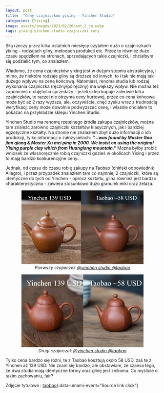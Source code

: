 ```yaml
---
layout: post
title:  "Ceny czajniczków yixing - Yinchen Studio"
categories: [Yixing]
image: assets/images/2023/02/26/pot_2_cn.webp
tags: yixing yinchen-studio czajniczki ceny
---
```


Siłą rzeczy przez kilka ostatnich miesięcy czytałem dużo o czajniczkach yixing -  rodzajach gliny, metodach produkcji etc. Przez to również dużo czasu spędziłem na stronach, sprzedających takie czajniczki, i chciałbym się podzielić tym, co znalazłem.

Wiadomo, że cena czajniczków yixing jest w dużym stopniu abstrakcyjna, i mimo, że niektóre rodzaje gliny są droższe od innych, to i tak nie mają tak dużego wpływu na cenę końcową. Natomiast, renoma studia lub rodzaj wykonania czajniczka (ręczny/pólręczny) ma większy wpływ. Nie można też zapomnieć o objętości sprzedaży - jeżeli sklep kupuje zaledwie kilka czajniczków, to raczej nie otrzyma ceny hurtowej, przez co cena końcowa może być aż 2 razy wyższa, ale, oczywiście, chęć zysku wraz z trudnością weryfikacji ceny może dowolnie podwyższać cenę, i właśnie chciałem to pokazać na przykładzie sklepu Yinchen Studio. 

Yinchen Studio ma renomę rzetelnego źródła zakupu czajniczków, można tam znaleźć zarówno czajniczki kształtów klasycznych, jak i bardziej egzotyczne kształty. Na stronie nie znalazłem zbyt dużo informacji o ich produkcji, tylko informacji o założycielach: ***“...was found by Master Gao jian qiang & Master Xu mei ping in 2000. We insist on using the original Yixing purple clay which from Huanglong mountain.”***
Mozna byłby zrobić wniosek że wlasnoręcznie robią czajniczki gdzieś w okolicach Yixing i przez to mają bardzo konkurencyjne ceny…

Jednak, od czasu do czasu robię zakupy na Taobao (chiński odpowiednik Allegro), i przez przypadek znalazłem tam co najmniej 2 czajniczki, które są identyczne do tych od Yinchen - oprócz kształtu, glina również jest bardzo charakterystyczna - zawiera stosunkowo dużo granulek miki oraz żelaza. 

<p align="center">
  <img alt="czajniczek-1" src="/assets/images/2023/02/26/yixing_1.webp" width="400" />
  <br>
    <em><i>Pierwszy czajniczek <a href='https://cutt.ly/Z8aOoJZ'>@yinchen studio</a><a href='https://cutt.ly/S8aYlza'> @taobao</a></i></em>
</p>

<p align="center">
  <img alt="czajniczek-2" src="/assets/images/2023/02/26/pot_2.webp" width="400" />
  <br>
    <em><i>Drugi czajniczek <a href='https://cutt.ly/i8aOfga'>@yinchen studio</a><a href='https://cutt.ly/u8aYn2G'> @taobao</a></i></em>
</p>

Tylko cena bardzo się różni,  te z Taobao kosztują około 58 USD, zaś te z Yinchen aż 139 USD. Nie znam się bardzo, ale obstawiam, że szansa tego, że dwa studia mają identyczne formy oraz glinę jest znikoma. Co myślicie o takim zachowaniu, fair?



Zdjęcie tytułowe : [taobao](https://item.taobao.com/item.htm?spm=a1z0k.7628869.0.0.7d7e37deoiP31f&id=620789303567&_u=t2dmg8j26111){:data-umami-event="Source link click"}